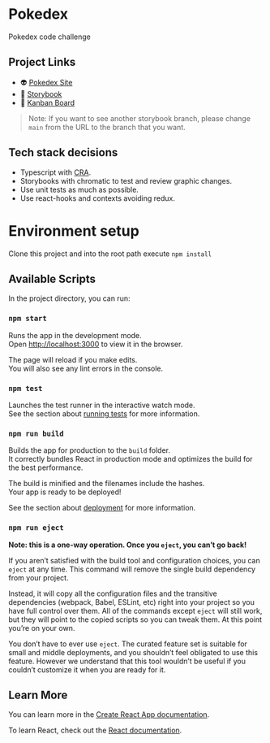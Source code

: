 # Pokedex

Pokedex code challenge

## Project Links

- 👽 [Pokedex Site](https://dreamy-pithivier-c367b9.netlify.app) 
- 🚦 [Storybook](https://main--6285308d68b6aa003a919dd0.chromatic.com/)
- 📰 [Kanban Board](https://github.com/german-bortoli/pokedex-cc/projects/1)

> Note: If you want to see another storybook branch, please change `main` from the URL to the branch that you want.

## Tech stack decisions

- Typescript with [CRA](https://github.com/facebook/create-react-app).
- Storybooks with chromatic to test and review graphic changes.
- Use unit tests as much as possible.
- Use react-hooks and contexts avoiding redux.

# Environment setup

Clone this project and into the root path execute `npm install`

## Available Scripts

In the project directory, you can run:

### `npm start`

Runs the app in the development mode.\
Open [http://localhost:3000](http://localhost:3000) to view it in the browser.

The page will reload if you make edits.\
You will also see any lint errors in the console.

### `npm test`

Launches the test runner in the interactive watch mode.\
See the section about [running tests](https://facebook.github.io/create-react-app/docs/running-tests) for more information.

### `npm run build`

Builds the app for production to the `build` folder.\
It correctly bundles React in production mode and optimizes the build for the best performance.

The build is minified and the filenames include the hashes.\
Your app is ready to be deployed!

See the section about [deployment](https://facebook.github.io/create-react-app/docs/deployment) for more information.

### `npm run eject`

**Note: this is a one-way operation. Once you `eject`, you can’t go back!**

If you aren’t satisfied with the build tool and configuration choices, you can `eject` at any time. This command will remove the single build dependency from your project.

Instead, it will copy all the configuration files and the transitive dependencies (webpack, Babel, ESLint, etc) right into your project so you have full control over them. All of the commands except `eject` will still work, but they will point to the copied scripts so you can tweak them. At this point you’re on your own.

You don’t have to ever use `eject`. The curated feature set is suitable for small and middle deployments, and you shouldn’t feel obligated to use this feature. However we understand that this tool wouldn’t be useful if you couldn’t customize it when you are ready for it.

## Learn More

You can learn more in the [Create React App documentation](https://facebook.github.io/create-react-app/docs/getting-started).

To learn React, check out the [React documentation](https://reactjs.org/).
